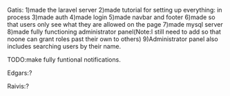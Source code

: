 Gatis:
1)made the laravel server
2)made tutorial for setting up everything: in process
3)made auth
4)made login
5)made navbar and footer
6)made so that users only see what they are allowed on the page
7)made mysql server
8)made fully functioning administrator panel(Note:I still need to add so that noone can grant roles past their own to others)
9)Administrator panel also includes searching users by their name.

TODO:make fully funtional notifications.

Edgars:?

Raivis:?

 
